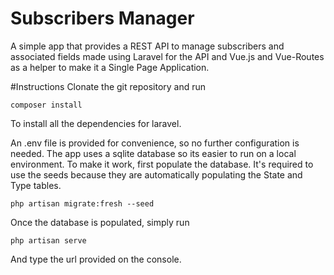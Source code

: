 # Subscribers Manager
A simple app that provides a REST API to manage subscribers and associated fields made using Laravel for the API and Vue.js and Vue-Routes as a helper to make it a Single Page Application.

#Instructions
Clonate the git repository and run 
```
composer install
```
To install all the dependencies for laravel.

An .env file is provided for convenience, so no further configuration is needed. The app uses a sqlite database so its easier to run on a local environment.
To make it work, first populate the database. It's required to use the seeds because they are automatically populating the State and Type tables. 
```
php artisan migrate:fresh --seed
```

Once the database is populated, simply run
```
php artisan serve
```

And type the url provided on the console.
